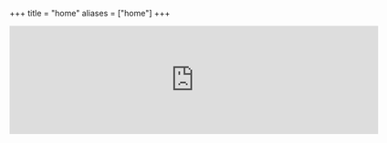 +++
title = "home"
aliases = ["home"]
+++

<iframe src="https://store.steampowered.com/widget/2929290/" frameborder="0" width="646" height="190"></iframe>